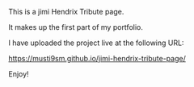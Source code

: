 This is a jimi Hendrix Tribute page.

It makes up the first part of my  portfolio.

I have uploaded the project live at the following URL:

https://musti9sm.github.io/jimi-hendrix-tribute-page/

Enjoy!
